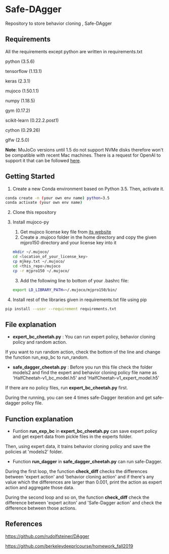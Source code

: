 # Safe-DAgger

Repository to store behavior cloning , Safe-DAgger

## Requirements

All the requirements except python are written in requirements.txt

python (3.5.6)

tensorflow (1.13.1)

keras (2.3.1)

mujoco (1.50.1.1)

numpy (1.18.5)

gym (0.17.2) 

scikit-learn (0.22.2.post1)

cython (0.29.26)

glfw (2.5.0)



**Note**: MuJoCo versions until 1.5 do not support NVMe disks therefore won't be compatible with recent Mac machines.
There is a request for OpenAI to support it that can be followed [here](https://github.com/openai/gym/issues/638).



## Getting Started

1. Create a new Conda environment based on Python 3.5. Then, activate it.
```sh
conda create -n (your own env name) python=3.5
conda activate (your own env name)
```
2. Clone this repository

2. Install mujoco-py
    1. Get mujoco license key file from <a href="https://www.roboti.us/license.html">its website</a>
    2. Create a .mujoco folder in the home directory and copy the given mjpro150 directory and your license key into it
      ```sh
      mkdir ~/.mujoco/
      cd <location_of_your_license_key>
      cp mjkey.txt ~/.mujoco/
      cd <this_repo>/mujoco
      cp -r mjpro150 ~/.mujoco/
      ```
    3. Add the following line to bottom of your .bashrc file: 
      ```sh
      export LD_LIBRARY_PATH=~/.mujoco/mjpro150/bin/
      ```
    
3. Install rest of the libraries given in requirements.txt file using pip
 ```sh
 pip install --user --requirement requirements.txt
 ```



## File explanation

- **expert_bc_cheetah.py** : You can run expert policy, behavior cloning policy and random action.

If you want to run random action, check the bottom of the line and change the function run_exp_bc to run_random.

- **safe_dagger_cheetah.py** : Before you run this file check the folder models2 and find the expert and behavior cloning policy file name as 'HalfCheetah-v1_bc_model.h5' and 'HalfCheetah-v1_expert_model.h5' 

If there are no policy files, run **expert_bc_cheetah.py** first.

During the running, you can see 4 times safe-Dagger iteration and get safe-dagger policy file.



## Function explanation

- Funtion **run_exp_bc** in **expert_bc_cheetah.py** can save expert policy and get expert data from pickle files in the experts folder.

Then, using expert data, it trains behavior cloning policy and save the policies at 'models2' folder.

- Function **run_dagger** in **safe_dagger_cheetah.py** can run safe-Dagger. 

During the first loop, the function **check_diff** checks the differences between 'expert action' and 'behavior cloning action' and if there's any value which the differences are larger than 0.001, print the action as expert action and aggregate those data.

During the second loop and so on, the function **check_diff** check the difference between 'expert aciton' and 'Safe-Dagger action' and check the difference between those actions.



## References

https://github.com/rudolfsteiner/DAgger

https://github.com/berkeleydeeprlcourse/homework_fall2019

